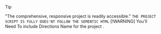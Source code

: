 > [!TIP]
> "The comprehensive, responsive project is readily accessible."
`THE PROJECT SCRIPT IS FULLY DOES'NT FOLLOW THE SEMENTIC HTML`
> [!WARNING]
> You'll Need To include Directions Name for the project .

